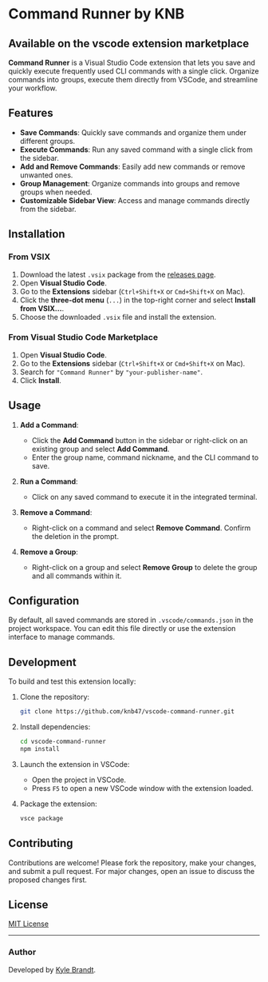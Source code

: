 # Command Runner by KNB
## Available on the vscode extension marketplace

**Command Runner** is a Visual Studio Code extension that lets you save and quickly execute frequently used CLI commands with a single click. Organize commands into groups, execute them directly from VSCode, and streamline your workflow.

## Features

- **Save Commands**: Quickly save commands and organize them under different groups.
- **Execute Commands**: Run any saved command with a single click from the sidebar.
- **Add and Remove Commands**: Easily add new commands or remove unwanted ones.
- **Group Management**: Organize commands into groups and remove groups when needed.
- **Customizable Sidebar View**: Access and manage commands directly from the sidebar.

## Installation

### From VSIX
1. Download the latest `.vsix` package from the [releases page](https://github.com/knb47/vscode-command-runner/releases).
2. Open **Visual Studio Code**.
3. Go to the **Extensions** sidebar (`Ctrl+Shift+X` or `Cmd+Shift+X` on Mac).
4. Click the **three-dot menu** (`...`) in the top-right corner and select **Install from VSIX…**.
5. Choose the downloaded `.vsix` file and install the extension.

### From Visual Studio Code Marketplace
1. Open **Visual Studio Code**.
2. Go to the **Extensions** sidebar (`Ctrl+Shift+X` or `Cmd+Shift+X` on Mac).
3. Search for `"Command Runner"` by `"your-publisher-name"`.
4. Click **Install**.

## Usage

1. **Add a Command**: 
   - Click the **Add Command** button in the sidebar or right-click on an existing group and select **Add Command**.
   - Enter the group name, command nickname, and the CLI command to save.

2. **Run a Command**:
   - Click on any saved command to execute it in the integrated terminal.

3. **Remove a Command**:
   - Right-click on a command and select **Remove Command**. Confirm the deletion in the prompt.

4. **Remove a Group**:
   - Right-click on a group and select **Remove Group** to delete the group and all commands within it.

## Configuration

By default, all saved commands are stored in `.vscode/commands.json` in the project workspace. You can edit this file directly or use the extension interface to manage commands.

## Development

To build and test this extension locally:

1. Clone the repository:
   ```bash
   git clone https://github.com/knb47/vscode-command-runner.git
   ```
2. Install dependencies:
   ```bash
   cd vscode-command-runner
   npm install
   ```
3. Launch the extension in VSCode:
   - Open the project in VSCode.
   - Press `F5` to open a new VSCode window with the extension loaded.

4. Package the extension:
   ```bash
   vsce package
   ```

## Contributing

Contributions are welcome! Please fork the repository, make your changes, and submit a pull request. For major changes, open an issue to discuss the proposed changes first.

## License

[MIT License](LICENSE)

---

### Author

Developed by [Kyle Brandt](https://github.com/knb47).